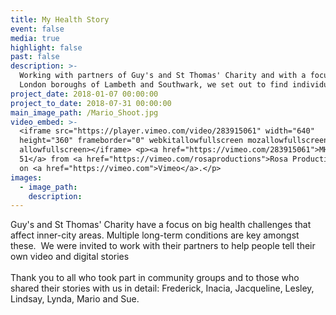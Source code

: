 ```yaml
---
title: My Health Story
event: false
media: true
highlight: false
past: false
description: >-
  Working with partners of Guy's and St Thomas' Charity and with a focus on the
  London boroughs of Lambeth and Southwark, we set out to find individuals
project_date: 2018-01-07 00:00:00
project_to_date: 2018-07-31 00:00:00
main_image_path: /Mario_Shoot.jpg
video_embed: >-
  <iframe src="https://player.vimeo.com/video/283915061" width="640"
  height="360" frameborder="0" webkitallowfullscreen mozallowfullscreen
  allowfullscreen></iframe> <p><a href="https://vimeo.com/283915061">MHS Mario
  51</a> from <a href="https://vimeo.com/rosaproductions">Rosa Productions</a>
  on <a href="https://vimeo.com">Vimeo</a>.</p>
images:
  - image_path:
    description:
---
```


Guy's and St Thomas' Charity have a focus on big health challenges that affect inner-city areas. Multiple long-term conditions are key amongst these.  We were invited to work with their partners to help people tell their own video and digital stories<br><br>Thank you to all who took part in community groups and to those who shared their stories with us in detail: Frederick, Inacia, Jacqueline, Lesley, Lindsay, Lynda, Mario and Sue.